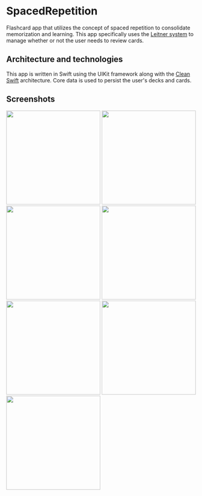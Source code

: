 # SpacedRepetition
Flashcard app that utilizes the concept of spaced repetition to consolidate memorization and learning. This app specifically uses the [Leitner system](https://en.wikipedia.org/wiki/Leitner_system) to manage whether or not the user needs to review cards.

## Architecture and technologies
This app is written in Swift using the UIKit framework along with the [Clean Swift](https://clean-swift.com/) architecture. 
Core data is used to persist the user's decks and cards.

## Screenshots
<img src="https://user-images.githubusercontent.com/50222947/115827177-ed560380-a3d9-11eb-92d5-abae459191f8.jpg" width="250"> <img src="https://user-images.githubusercontent.com/50222947/115828263-76ba0580-a3db-11eb-8888-be3397c47e7b.jpg" width="250"> <img src="https://user-images.githubusercontent.com/50222947/115828573-dfa17d80-a3db-11eb-970e-c4a518c1ce75.jpg" width="250"> <img src="https://user-images.githubusercontent.com/50222947/115828577-e16b4100-a3db-11eb-8bd8-714674b3422b.jpg" width="250"> <img src="https://user-images.githubusercontent.com/50222947/116578623-98d1ed00-a8df-11eb-9ee4-ac5fbaabc9b0.jpg" width="250"> <img src="https://user-images.githubusercontent.com/50222947/116578640-9c657400-a8df-11eb-8041-82290425a742.jpg" width="250"> <img src="https://user-images.githubusercontent.com/50222947/116578647-9d96a100-a8df-11eb-8296-8add56ac345b.jpg" width="250">
